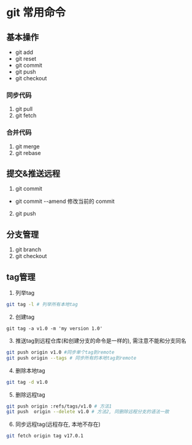 # git 常用命令

## 基本操作

- git add
- git reset
- git commit
- git push
- git checkout

### 同步代码

1. git pull
2. git fetch

### 合并代码

1. git merge
2. git rebase

## 提交&推送远程

1. git commit

- git commit --amend 修改当前的 commit

2. git push

## 分支管理

1. git branch
2. git checkout

## tag管理
1. 列举tag

```sh
git tag -l # 列举所有本地tag

```
2. 创建tag

```shell
git tag -a v1.0 -m 'my version 1.0'
```
3. 推送tag到远程仓库(和创建分支的命令是一样的), 需注意不能和分支同名

```sh
git push origin v1.0 #同步单个tag到remote
git push origin --tags # 同步所有的本地tag到remote
```
4. 删除本地tag

```sh
git tag -d v1.0
```
5. 删除远程tag

```sh
git push origin :refs/tags/v1.0 # 方法1
git push  origin --delete v1.0 # 方法2, 同删除远程分支的语法一致
```
6. 同步远程tag(远程存在, 本地不存在)

```sh
git fetch origin tag v17.0.1
```